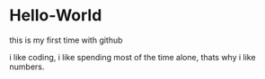 # Hello-World
this is my first time with github

i like coding, i like spending most of the time alone, thats why i like numbers.
